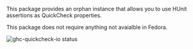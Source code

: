 This package provides an orphan instance that allows you to use HUnit
assertions as QuickCheck properties.

This package does not require anything not avaialble in Fedora.

![ghc-quickcheck-io status](https://copr.fedorainfracloud.org/coprs/dshea/bdcs-haskell-deps/package/ghc-quickcheck-io/status_image/last_build.png)

